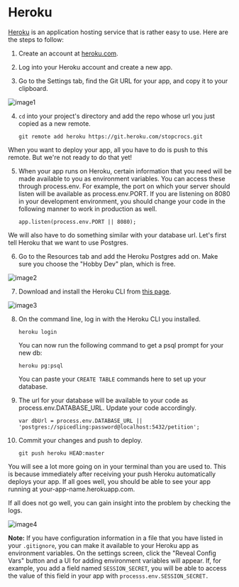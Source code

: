 # Heroku

[Heroku](https://dashboard.heroku.com/) is an application hosting service that is rather easy to use.  Here are the steps to follow:

1. Create an account at [heroku.com](https://dashboard.heroku.com/).

2. Log into your Heroku account and create a new app.

3. Go to the Settings tab, find the Git URL for your app, and copy it to your clipboard.

![image1](https://github.com/mithatozturk/heroku/blob/master/settings_tab.png)

4. ```cd``` into your project's directory and add the repo whose url you just copied as a new remote.

    ```git remote add heroku https://git.heroku.com/stopcrocs.git```

When you want to deploy your app, all you have to do is push to this remote. But we're not ready to do that yet!

5. When your app runs on Heroku, certain information that you need will be made available to you as environment variables. You can access these through process.env. For example, the port on which your server should listen will be available as process.env.PORT. If you are listening on 8080 in your development environment, you should change your code in the following manner to work in production as well.

    ```app.listen(process.env.PORT || 8080);```

We will also have to do something similar with your database url. Let's first tell Heroku that we want to use Postgres.

6. Go to the Resources tab and add the Heroku Postgres add on. Make sure you choose the "Hobby Dev" plan, which is free.

![image2](https://github.com/mithatozturk/heroku/blob/master/resources_tab.png)

7. Download and install the Heroku CLI from [this page](https://devcenter.heroku.com/articles/getting-started-with-nodejs#set-up).

![image3](https://github.com/mithatozturk/heroku/blob/master/download_cli.png)

8. On the command line, log in with the Heroku CLI you installed.

    ```heroku login```
    
    You can now run the following command to get a psql prompt for your new db:

    ```heroku pg:psql```
    
    You can paste your ```CREATE TABLE``` commands here to set up your database.

9. The url for your database will be available to your code as process.env.DATABASE_URL. Update your code accordingly.

    ```var dbUrl = process.env.DATABASE_URL || 'postgres://spicedling:password@localhost:5432/petition';```

10. Commit your changes and push to deploy.

    ```git push heroku HEAD:master```

You will see a lot more going on in your terminal than you are used to. This is because immediately after receiving your push Heroku automatically deploys your app. If all goes well, you should be able to see your app running at your-app-name.herokuapp.com.

If all does not go well, you can gain insight into the problem by checking the logs.

![image4](https://github.com/mithatozturk/heroku/blob/master/logs.png)

**Note:** If you have configuration information in a file that you have listed in your ```.gitignore```, you can make it available to your Heroku app as environment variables. On the settings screen, click the "Reveal Config Vars" button and a UI for adding environment variables will appear. If, for example, you add a field named ```SESSION_SECRET```, you will be able to access the value of this field in your app with ```processs.env.SESSION_SECRET.```
    
    

